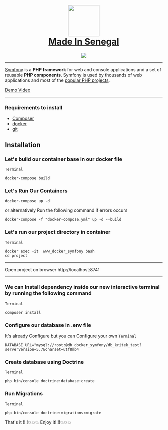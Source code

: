 <h1 align="center">
  <img src="https://raw.githubusercontent.com/GalsenDev221/made.in.senegal/master/assets/made.in.senegal.png" width="100px" />
  <br/>
  <a href="https://madeinsenegal.dev/" target="blank_">Made In Senegal</a>
</h1>


<p align="center"><a href="https://symfony.com" target="_blank">
    <img src="https://symfony.com/logos/symfony_black_02.svg">
</a></p>

---
[Symfony]() is a **PHP framework** for web and console applications and a set
of reusable **PHP components**. Symfony is used by thousands of web
applications and most of the [popular PHP projects]().

[Demo Video](https://drive.google.com/file/d/1fqtB6iOwzIUA5TyAXfDzQa-h-e0CQ7c4/view?usp=sharing)
***
### Requirements to install 
* [Composer]() 
* [docker]() 
* [git]() 

Installation
------------
### Let's build our container base in our docker file
```Terminal```
```shell
docker-compose build
```

### Let's Run Our Containers
```shell
docker-compose up -d
```
or alternatively Run the following command if errors occurs 
```shell
docker-compose -f "docker-compose.yml" up -d --build
```



### Let's run our project directory in container
```Terminal```
```shell
docker exec -it  www_docker_symfony bash
cd project
```

***
Open project on browser http://localhost:8741
***
### We can Install dependency inside our new interactive terminal by running the following command
```Terminal```
```shell
composer install  
```
### Configure our database in .env file
It's already Configure but you can Configure your own
```Terminal```
```env
DATABASE_URL="mysql://root:@db_docker_symfony/db_kritek_test?serverVersion=5.7&charset=utf8mb4
```
### Create database using Doctrine
```Terminal```
```shell
php bin/console doctrine:database:create
```
### Run Migrations
```Terminal```
```shell
php bin/console doctrine:migrations:migrate
```
That's it !!!!💥💥💥
Enjoy it!!!!💥💥💥
